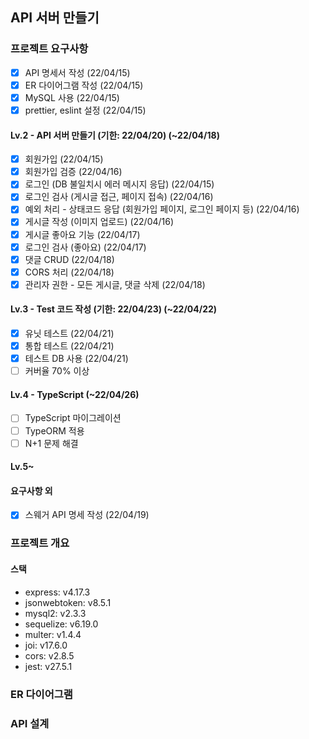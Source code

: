 ## API 서버 만들기

### 프로젝트 요구사항
- [x] API 명세서 작성 (22/04/15)
- [x] ER 다이어그램 작성 (22/04/15)
- [x] MySQL 사용 (22/04/15)
- [x] prettier, eslint 설정 (22/04/15)
#### Lv.2 - API 서버 만들기 (기한: 22/04/20) (~22/04/18)
- [x] 회원가입 (22/04/15)
- [x] 회원가입 검증 (22/04/16)
- [x] 로그인 (DB 불일치시 에러 메시지 응답) (22/04/15)
- [x] 로그인 검사 (게시글 접근, 페이지 접속) (22/04/16)
- [x] 예외 처리 - 상태코드 응답 (회원가입 페이지, 로그인 페이지 등) (22/04/16)
- [x] 게시글 작성 (이미지 업로드) (22/04/16)
- [x] 게시글 좋아요 기능 (22/04/17)
- [x] 로그인 검사 (좋아요) (22/04/17)
- [x] 댓글 CRUD (22/04/18)
- [x] CORS 처리 (22/04/18)
- [x] 관리자 권한 - 모든 게시글, 댓글 삭제 (22/04/18)
#### Lv.3 - Test 코드 작성 (기한: 22/04/23) (~22/04/22)
- [x] 유닛 테스트 (22/04/21)
- [x] 통합 테스트 (22/04/21)
- [x] 테스트 DB 사용 (22/04/21)
- [ ] 커버율 70% 이상
#### Lv.4 - TypeScript (~22/04/26)
- [ ] TypeScript 마이그레이션
- [ ] TypeORM 적용
- [ ] N+1 문제 해결
#### Lv.5~

#### 요구사항 외
- [x] 스웨거 API 명세 작성 (22/04/19)

### 프로젝트 개요
#### 스택 
- express: v4.17.3   
- jsonwebtoken: v8.5.1   
- mysql2: v2.3.3
- sequelize: v6.19.0    
- multer: v1.4.4
- joi: v17.6.0
- cors: v2.8.5
- jest: v27.5.1

### ER 다이어그램

### API 설계
